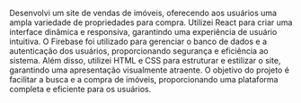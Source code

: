 Desenvolvi um site de vendas de imóveis, oferecendo aos usuários uma ampla variedade de propriedades para compra. Utilizei React para criar uma interface dinâmica e responsiva, garantindo uma experiência de usuário intuitiva. O Firebase foi utilizado para gerenciar o banco de dados e a autenticação dos usuários, proporcionando segurança e eficiência ao sistema. Além disso, utilizei HTML e CSS para estruturar e estilizar o site, garantindo uma apresentação visualmente atraente. O objetivo do projeto é facilitar a busca e a compra de imóveis, proporcionando uma plataforma completa e eficiente para os usuários.
